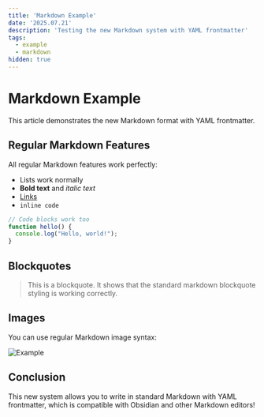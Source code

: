 ```yaml
---
title: 'Markdown Example'
date: '2025.07.21'
description: 'Testing the new Markdown system with YAML frontmatter'
tags:
  - example
  - markdown
hidden: true
---
```


# Markdown Example

This article demonstrates the new Markdown format with YAML frontmatter.

## Regular Markdown Features

All regular Markdown features work perfectly:

- Lists work normally
- **Bold text** and *italic text*
- [Links](https://example.com) 
- `inline code`

```javascript
// Code blocks work too
function hello() {
  console.log("Hello, world!");
}
```

## Blockquotes

> This is a blockquote. It shows that the standard markdown blockquote styling is working correctly.

## Images

You can use regular Markdown image syntax:

![Example](example.jpg)

## Conclusion

This new system allows you to write in standard Markdown with YAML frontmatter, which is compatible with Obsidian and other Markdown editors!

